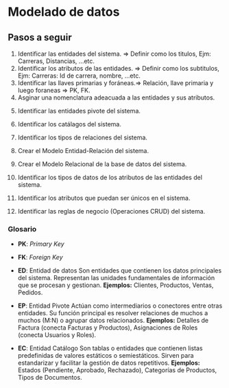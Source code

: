# Modelado de datos

## Pasos a seguir 

1. Identificar las entidades del sistema.      => Definir como los titulos, Ejm: Carreras, Distancias, ...etc.
2. Identificar los atributos de las entidades. => Definir como los subtitulos, Ejm: Carreras: Id de carrera, nombre, ...etc.
3. Identificar las llaves primarias y foráneas.=> Relación, llave primaria y luego foraneas => PK, FK.
4. Asginar una nomenclatura adeacuada a las entidades y sus atributos.
<!--
        Las entidades, siempre en plural.
        Los atributos, siempre en singular.
        Siempre en minuscula, sin acento, y no espacio, sino "_" (Guion bajo).
-->

5. Identificar las entidades pivote del sistema.
6. Identificar los catálagos del sistema.
7. Identificar los tipos de relaciones del sistema.
8. Crear el Modelo Entidad-Relación del sistema.

9. Crear el Modelo Relacional de la base de datos del sistema.
10. Identificar los tipos de datos de los atributos de las entidades del sistema.
11. Identificar los atributos que puedan ser únicos en el sistema.
12. Identificar las reglas de negocio (Operaciones CRUD) del sistema.

### Glosario

- **PK**: _Primary Key_
- **FK**: _Foreign Key_


- **ED**: Entidad de datos
        Son entidades que contienen los datos principales del sistema. Representan las unidades fundamentales de información que se procesan y gestionan. 
        **Ejemplos:** Clientes, Productos, Ventas, Pedidos.

- **EP**: Entidad Pivote
        Actúan como intermediarios o conectores entre otras entidades. Su función principal es resolver relaciones de muchos a muchos (M:N) o agrupar datos relacionados. 
        **Ejemplos:** Detalles de Factura (conecta Facturas y Productos), Asignaciones de Roles (conecta Usuarios y Roles).

- **EC**: Entidad Catálogo
        Son tablas o entidades que contienen listas predefinidas de valores estáticos o semiestáticos. Sirven para estandarizar y facilitar la gestión de datos repetitivos.
        **Ejemplos:** Estados (Pendiente, Aprobado, Rechazado), Categorías de Productos, Tipos de Documentos.
